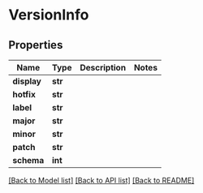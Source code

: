# VersionInfo

## Properties
Name | Type | Description | Notes
------------ | ------------- | ------------- | -------------
**display** | **str** |  | 
**hotfix** | **str** |  | 
**label** | **str** |  | 
**major** | **str** |  | 
**minor** | **str** |  | 
**patch** | **str** |  | 
**schema** | **int** |  | 

[[Back to Model list]](../README.md#documentation-for-models) [[Back to API list]](../README.md#documentation-for-api-endpoints) [[Back to README]](../README.md)

